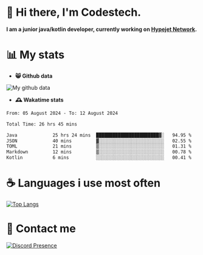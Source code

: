 # 👋 Hi there, I'm Codestech.
**I am a junior java/kotlin developer, currently working on [Hypejet Network](https://github.com/Hypejet).**

# 📊 My stats
- **😸 Github data**

![My github data](https://github-readme-stats.vercel.app/api?username=Codestech1&count_private=true&include_all_commits=true&theme=codeSTACKr)

- **🕰️ Wakatime stats**
<!--START_SECTION:waka-->

```txt
From: 05 August 2024 - To: 12 August 2024

Total Time: 26 hrs 45 mins

Java             25 hrs 24 mins  ███████████████████████▓░   94.95 %
JSON             40 mins         ▓░░░░░░░░░░░░░░░░░░░░░░░░   02.55 %
TOML             21 mins         ▒░░░░░░░░░░░░░░░░░░░░░░░░   01.31 %
Markdown         12 mins         ▒░░░░░░░░░░░░░░░░░░░░░░░░   00.78 %
Kotlin           6 mins          ░░░░░░░░░░░░░░░░░░░░░░░░░   00.41 %
```

<!--END_SECTION:waka-->

# ☕ Languages i use most often
[![Top Langs](https://github-readme-stats.vercel.app/api/top-langs/?username=Codestech1&layout=compact&langs_count=8&exclude_repo=window5000.github.io&theme=codeSTACKr)](https://github.com/anuraghazra/github-readme-stats)

# 💬 Contact me
[![Discord Presence](https://lanyard.cnrad.dev/api/650718742157852740)](https://discord.com/users/650718742157852740)
</br>
